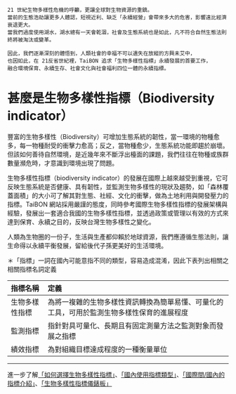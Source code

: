    
    21 世紀生物多樣性危機的呼籲，更讓全球對生物資源的重鎮。
    當前的生態浩劫讓更多人體認，短視近利、缺乏「永續經營」會帶來多大的危害，影響遠比經濟衰退更大。
    當我們過度使用湖水，湖水總有一天會乾涸，社會及生態系統也是如此，凡不符合自然生態法則終將被淘汰或變革。
    
    因此，我們逐漸深刻的體悟到，人類社會的幸福不可以遺失在放縱的方興未艾中，
    也因如此，在 21反省世紀裡，TaiBON 追求「生物多樣性指標」永續發展的首要工作，
    融合環境保育、永續生存、社會文化與社會福利四位一體的永續指標。 
    
        
# 甚麼是生物多樣性指標（Biodiversity indicator）

豐富的生物多樣性（Biodiversity）可增加生態系統的韌性，當一環境的物種愈多，每一物種耐受的衝擊力愈高；反之，當物種愈少，生態系統功能即趨於崩壞。但該如何善待自然環境，是近幾年來不斷浮出檯面的課題，我們往往在物種或族群數量瀕危時，才意識到環境出現了問題。

生物多樣性指標（biodiversity indicator）的發展在國際上越來越受到重視，它可反映生態系統是否健康、具有韌性，並監測生物多樣性的現狀及趨勢，如「森林覆蓋面積」的大小可了解其對生態、社經、文化的衝擊，做為土地利用與開發壓力的指標。TaiBON 網站採用嚴謹的態度，同時參考國際生物多樣性指標的發展架構與經驗，發展出一套適合我國的生物多樣性指標，並透過政策或管理以有效的方式來達到保育、永續之目的，反映台灣生物多樣性之變化。

人類為生物圈的一份子，生活與生產都仰賴於地球資源，我們應遵循生態法則，讓生命得以永續平衡發展，留給後代子孫更美好的生活環境。

＊「指標」一詞在國內可能意指不同的類型，容易造成混淆，因此下表列出相關之相關指標名詞定義

| 指標名稱          | 定義                                                                                          |
| :---------------- |:-------------------------------------------------------------------------------------------   |
| 生物多樣性指標    |  為將一複雜的生物多樣性資訊轉換為簡單易懂、可量化的工具，可用於監測生物多樣性保育的進展程度   |
| 監測指標          |  指針對具可量化、長期且有固定測量方法之監測對象而發展之指標                                   |
| 績效指標          |  為對組織目標達成程度的一種衡量單位                                                           |





______________________________________________________________________________________________________________________________________
進一步了解[「如何選擇生物多樣性指標」](https://github.com/TaiBON/portal_webpages/blob/master/Indicator/How%20choose.md)、[「國內使用指標類型」]()、[「國際間/國內的指標介紹」]()、[「生物多樣性指標儀錶板」](https://github.com/TaiBON/portal_webpages/blob/master/Indicator/Dashboard.md)

